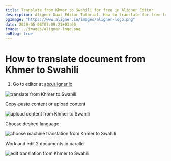 ```yaml
---
title: Translate from Khmer to Swahili for free in Aligner Editor
description: Aligner Dual Editor Tutorial. How to translate for free from Khmer to Swahili. Aligner is multilingual document management platform. 
ogImage: "https://www.aligner.io/images/aligner-logo.png"
date: 2020-05-06T07:09:21+03:00
image: ../images/aligner-logo.png
onBlog: true
---
```


# How to translate document from Khmer to Swahili

1. Go to editor at [app.aligner.io](https://app.aligner.io "Aligner App web page")

![translate from Khmer to Swahili](../aligner-blank-editor.png "translate from Khmer to Swahili")

Copy-paste content or upload content

![upload content from Khmer to Swahili](../aligner-uploaded-document.png "upload content from Khmer to Swahili")

Choose desired language

![choose machine translation from Khmer to Swahili](../aligner-language-dropdown.png "choose machine translation from Khmer to Swahili")

Work and edit 2 documents in parallel

![edit translation from Khmer to Swahili](../aligner-double-sitded-editor.png "edit translation from Khmer to Swahili")

